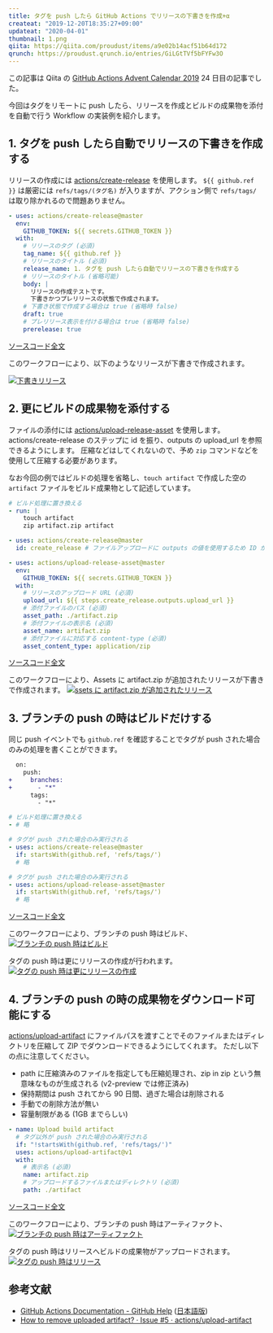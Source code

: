 ```yaml
---
title: タグを push したら GitHub Actions でリリースの下書きを作成+α
createat: "2019-12-20T18:35:27+09:00"
updateat: "2020-04-01"
thumbnail: 1.png
qiita: https://qiita.com/proudust/items/a9e02b14acf51b64d172
qrunch: https://proudust.qrunch.io/entries/GiLGtTVf5bFYFw3O
---
```


この記事は Qiita の [GitHub Actions Advent Calendar 2019](https://qiita.com/advent-calendar/2019/github-actions) 24 日目の記事でした。

今回はタグをリモートに push したら、リリースを作成とビルドの成果物を添付を自動で行う Workflow の実装例を紹介します。

## 1. タグを push したら自動でリリースの下書きを作成する

リリースの作成には [actions/create-release](https://github.com/actions/create-release) を使用します。
`${{ github.ref }}` は厳密には `refs/tags/(タグ名)` が入りますが、アクション側で `refs/tags/` は取り除かれるので問題ありません。

``` yml
- uses: actions/create-release@master
  env:
    GITHUB_TOKEN: ${{ secrets.GITHUB_TOKEN }}
  with:
    # リリースのタグ (必須)
    tag_name: ${{ github.ref }}
    # リリースのタイトル (必須)
    release_name: 1. タグを push したら自動でリリースの下書きを作成する
    # リリースのタイトル (省略可能)
    body: |
      リリースの作成テストです。
      下書きかつプレリリースの状態で作成されます。
    # 下書き状態で作成する場合は true (省略時 false)
    draft: true
    # プレリリース表示を付ける場合は true (省略時 false)
    prerelease: true
```

[ソースコード全文](https://github.com/proudust/example-github-actions-release/blob/1/.github/workflows/release.yml)

このワークフローにより、以下のようなリリースが下書きで作成されます。

[![下書きリリース](1.png)](https://github.com/proudust/example-github-actions-release/releases/tag/1)

## 2. 更にビルドの成果物を添付する

ファイルの添付には [actions/upload-release-asset](https://github.com/actions/upload-release-asset) を使用します。
actions/create-release のステップに id を振り、outputs の upload_url を参照できるようにします。
圧縮などはしてくれないので、予め `zip` コマンドなどを使用して圧縮する必要があります。

なお今回の例ではビルドの処理を省略し、`touch artifact` で作成した空の `artifact` ファイルをビルド成果物として記述しています。

``` yml
# ビルド処理に置き換える
- run: |
    touch artifact
    zip artifact.zip artifact

- uses: actions/create-release@master
  id: create_release # ファイルアップロードに outputs の値を使用するため ID が必要

- uses: actions/upload-release-asset@master
  env:
    GITHUB_TOKEN: ${{ secrets.GITHUB_TOKEN }}
  with:
    # リリースのアップロード URL (必須)
    upload_url: ${{ steps.create_release.outputs.upload_url }}
    # 添付ファイルのパス (必須)
    asset_path: ./artifact.zip
    # 添付ファイルの表示名 (必須)
    asset_name: artifact.zip
    # 添付ファイルに対応する content-type (必須)
    asset_content_type: application/zip
```

[ソースコード全文](https://github.com/proudust/example-github-actions-release/blob/2/.github/workflows/release.yml)

このワークフローにより、Assets に artifact.zip が追加されたリリースが下書きで作成されます。
[![ssets に artifact.zip が追加されたリリース](2.png)](https://github.com/proudust/example-github-actions-release/releases/tag/2)

## 3. ブランチの push の時はビルドだけする

同じ push イベントでも `github.ref` を確認することでタグが push された場合のみの処理を書くことができます。

``` diff
  on:
    push:
+     branches:
+       - "*"
      tags:
        - "*"
```

``` yml
# ビルド処理に置き換える
- # 略

# タグが push された場合のみ実行される
- uses: actions/create-release@master
  if: startsWith(github.ref, 'refs/tags/')
  # 略

# タグが push された場合のみ実行される
- uses: actions/upload-release-asset@master
  if: startsWith(github.ref, 'refs/tags/')
  # 略
```

[ソースコード全文](https://github.com/proudust/example-github-actions-release/blob/3/.github/workflows/release.yml)

このワークフローにより、ブランチの push 時はビルド、
[![ブランチの push 時はビルド](3-branch.png)](https://github.com/proudust/example-github-actions-release/runs/357799156)

タグの push 時は更にリリースの作成が行われます。
[![タグの push 時は更にリリースの作成](3-tag.png)](https://github.com/proudust/example-github-actions-release/runs/357801599)

## 4. ブランチの push の時の成果物をダウンロード可能にする

[actions/upload-artifact](https://github.com/actions/upload-artifact) にファイルパスを渡すことでそのファイルまたはディレクトリを圧縮して ZIP でダウンロードできるようにしてくれます。
ただし以下の点に注意してください。

- path に圧縮済みのファイルを指定しても圧縮処理され、zip in zip という無意味なものが生成される (v2-preview では修正済み)
- 保持期間は push されてから 90 日間、過ぎた場合は削除される
- 手動での削除方法が無い
- 容量制限がある (1GB までらしい)

``` yml
- name: Upload build artifact
  # タグ以外が push された場合のみ実行される
  if: "!startsWith(github.ref, 'refs/tags/')"
  uses: actions/upload-artifact@v1
  with:
    # 表示名 (必須)
    name: artifact.zip
    # アップロードするファイルまたはディレクトリ (必須)
    path: ./artifact
```

[ソースコード全文](https://github.com/proudust/example-github-actions-release/blob/4/.github/workflows/release.yml)

このワークフローにより、ブランチの push 時はアーティファクト、
[![ブランチの push 時はアーティファクト](4-branch.png)](https://github.com/proudust/example-github-actions-release/runs/357829379)

タグの push 時はリリースへビルドの成果物がアップロードされます。
[![タグの push 時はリリース](4-tag.png)](https://github.com/proudust/example-github-actions-release/runs/357830908)

## 参考文献

- [GitHub Actions Documentation - GitHub Help](https://help.github.com/en/actions) ([日本語版](https://help.github.com/ja/actions))
- [How to remove uploaded artifact? · Issue #5 · actions/upload-artifact](https://github.com/actions/upload-artifact/issues/5)
